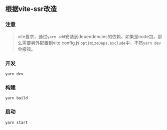 ## 根据vite-ssr改造

### 注意

> vite要求，通过`yarn add`安装到dependencies的依赖，如果是node包，那么需要另外配置到vite.config.js `optimizeDeps.exclude`中，不然`yarn dev`会报错。

### 开发
```
yarn dev
```

### 构建
```
yarn build
```

### 启动
```
yarn start
```